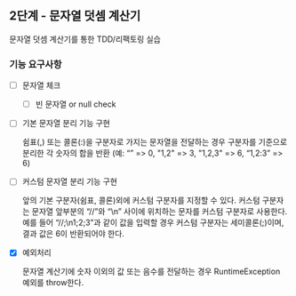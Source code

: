 ## 2단계 - 문자열 덧셈 계산기

문자열 덧셈 계산기를 통한 TDD/리팩토링 실습



### 기능 요구사항

- [ ] 문자열 체크
  - [ ] 빈 문자열 or null check

- [ ] 기본 문자열 분리 기능 구현

  쉼표(,) 또는 콜론(:)을 구분자로 가지는 문자열을 전달하는 경우 구분자를 기준으로 분리한 각 숫자의 합을 반환 (예: “” => 0, "1,2" => 3, "1,2,3" => 6, “1,2:3” => 6)

- [ ] 커스텀 문자열 분리 기능 구현

  앞의 기본 구분자(쉼표, 콜론)외에 커스텀 구분자를 지정할 수 있다. 커스텀 구분자는 문자열 앞부분의 “//”와 “\n” 사이에 위치하는 문자를 커스텀 구분자로 사용한다. 예를 들어 “//;\n1;2;3”과 같이 값을 입력할 경우 커스텀 구분자는 세미콜론(;)이며, 결과 값은 6이 반환되어야 한다.

- [x] 예외처리

  문자열 계산기에 숫자 이외의 값 또는 음수를 전달하는 경우 RuntimeException 예외를 throw한다.

